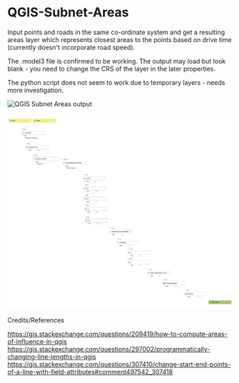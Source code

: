# QGIS-Subnet-Areas

Input points and roads in the same co-ordinate system and get a resulting areas layer which represents closest areas to the points based on drive time (currently doesn't incorporate road speed).

The .model3 file is confirmed to be working. The output may load but look blank - you need to change the CRS of the layer in the later properties.

The python script does not seem to work due to temporary layers - needs more investigation.

![QGIS Subnet Areas output](https://i.redd.it/hxx713akwzx41.png)


![QGIS Subnet Areas model](https://raw.githubusercontent.com/mattmarotta/QGIS-Subnet-Areas/master/Subnet%20Areas.png)

Credits/References

https://gis.stackexchange.com/questions/209419/how-to-compute-areas-of-influence-in-qgis
https://gis.stackexchange.com/questions/297002/programmatically-changing-line-lengths-in-qgis
https://gis.stackexchange.com/questions/307410/change-start-end-points-of-a-line-with-field-attributes#comment497542_307418
